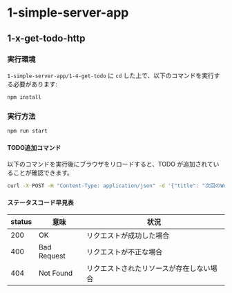 # 1-simple-server-app

## 1-x-get-todo-http

### 実行環境

`1-simple-server-app/1-4-get-todo` に `cd` した上で、以下のコマンドを実行する必要があります:

```bash
npm install
```

### 実行方法

```bash
npm run start
```

#### TODO追加コマンド

以下のコマンドを実行後にブラウザをリロードすると、TODO が追加されていることが確認できます。

```bash
curl -X POST -H "Content-Type: application/json" -d '{"title": "次回のWeb研に出席する"}' http://localhost:8000
```

#### ステータスコード早見表

| status | 意味        | 状況                                     |
| ------ | ----------- | ---------------------------------------- |
| 200    | OK          | リクエストが成功した場合                 |
| 400    | Bad Request | リクエストが不正な場合                   |
| 404    | Not Found   | リクエストされたリソースが存在しない場合 |
